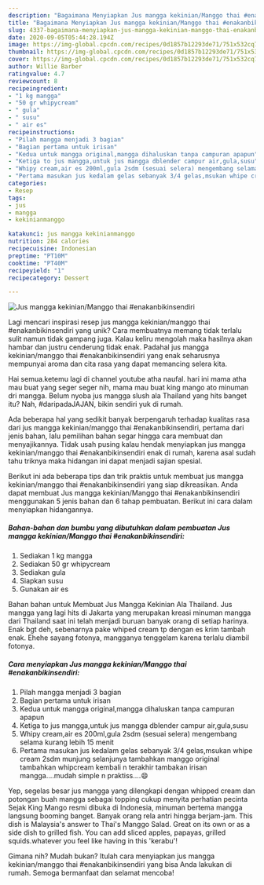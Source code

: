 ```yaml
---
description: "Bagaimana Menyiapkan Jus mangga kekinian/Manggo thai #enakanbikinsendiri yang Enak Banget"
title: "Bagaimana Menyiapkan Jus mangga kekinian/Manggo thai #enakanbikinsendiri yang Enak Banget"
slug: 4337-bagaimana-menyiapkan-jus-mangga-kekinian-manggo-thai-enakanbikinsendiri-yang-enak-banget
date: 2020-09-05T05:44:28.194Z
image: https://img-global.cpcdn.com/recipes/0d1857b12293de71/751x532cq70/jus-mangga-kekinianmanggo-thai-enakanbikinsendiri-foto-resep-utama.jpg
thumbnail: https://img-global.cpcdn.com/recipes/0d1857b12293de71/751x532cq70/jus-mangga-kekinianmanggo-thai-enakanbikinsendiri-foto-resep-utama.jpg
cover: https://img-global.cpcdn.com/recipes/0d1857b12293de71/751x532cq70/jus-mangga-kekinianmanggo-thai-enakanbikinsendiri-foto-resep-utama.jpg
author: Willie Barber
ratingvalue: 4.7
reviewcount: 8
recipeingredient:
- "1 kg mangga"
- "50 gr whipycream"
- " gula"
- " susu"
- " air es"
recipeinstructions:
- "Pilah mangga menjadi 3 bagian"
- "Bagian pertama untuk irisan"
- "Kedua untuk mangga original,mangga dihaluskan tanpa campuran apapun"
- "Ketiga to jus mangga,untuk jus mangga dblender campur air,gula,susu"
- "Whipy cream,air es 200ml,gula 2sdm (sesuai selera) mengembang selama kurang lebih 15 menit"
- "Pertama masukan jus kedalam gelas sebanyak 3/4 gelas,msukan whipe cream 2sdm munjung selanjunya tambahkan manggo original tambahkan whipcream kembali n terakhir tambakan irisan mangga....mudah simple n praktiss....😄"
categories:
- Resep
tags:
- jus
- mangga
- kekinianmanggo

katakunci: jus mangga kekinianmanggo 
nutrition: 284 calories
recipecuisine: Indonesian
preptime: "PT10M"
cooktime: "PT40M"
recipeyield: "1"
recipecategory: Dessert

---
```



![Jus mangga kekinian/Manggo thai #enakanbikinsendiri](https://img-global.cpcdn.com/recipes/0d1857b12293de71/751x532cq70/jus-mangga-kekinianmanggo-thai-enakanbikinsendiri-foto-resep-utama.jpg)

Lagi mencari inspirasi resep jus mangga kekinian/manggo thai #enakanbikinsendiri yang unik? Cara membuatnya memang tidak terlalu sulit namun tidak gampang juga. Kalau keliru mengolah maka hasilnya akan hambar dan justru cenderung tidak enak. Padahal jus mangga kekinian/manggo thai #enakanbikinsendiri yang enak seharusnya mempunyai aroma dan cita rasa yang dapat memancing selera kita.

Hai semua.ketemu lagi di channel youtube atha naufal. hari ini mama atha mau buat yang seger seger nih, mama mau buat king mango ato minuman dri mangga. Belum nyoba jus mangga slush ala Thailand yang hits banget itu? Nah, #daripadaJAJAN, bikin sendiri yuk di rumah.

Ada beberapa hal yang sedikit banyak berpengaruh terhadap kualitas rasa dari jus mangga kekinian/manggo thai #enakanbikinsendiri, pertama dari jenis bahan, lalu pemilihan bahan segar hingga cara membuat dan menyajikannya. Tidak usah pusing kalau hendak menyiapkan jus mangga kekinian/manggo thai #enakanbikinsendiri enak di rumah, karena asal sudah tahu triknya maka hidangan ini dapat menjadi sajian spesial.


Berikut ini ada beberapa tips dan trik praktis untuk membuat jus mangga kekinian/manggo thai #enakanbikinsendiri yang siap dikreasikan. Anda dapat membuat Jus mangga kekinian/Manggo thai #enakanbikinsendiri menggunakan 5 jenis bahan dan 6 tahap pembuatan. Berikut ini cara dalam menyiapkan hidangannya.

<!--inarticleads1-->

##### Bahan-bahan dan bumbu yang dibutuhkan dalam pembuatan Jus mangga kekinian/Manggo thai #enakanbikinsendiri:

1. Sediakan 1 kg mangga
1. Sediakan 50 gr whipycream
1. Sediakan  gula
1. Siapkan  susu
1. Gunakan  air es


Bahan bahan untuk Membuat Jus Mangga Kekinian Ala Thailand. Jus mangga yang lagi hits di Jakarta yang merupakan kreasi minuman mangga dari Thailand saat ini telah menjadi buruan banyak orang di setiap harinya. Enak bgt deh, sebenarnya pake whiped cream tp dengan es krim tambah enak. Ehehe sayang fotonya, mangganya tenggelam karena terlalu diambil fotonya. 

<!--inarticleads2-->

##### Cara menyiapkan Jus mangga kekinian/Manggo thai #enakanbikinsendiri:

1. Pilah mangga menjadi 3 bagian
1. Bagian pertama untuk irisan
1. Kedua untuk mangga original,mangga dihaluskan tanpa campuran apapun
1. Ketiga to jus mangga,untuk jus mangga dblender campur air,gula,susu
1. Whipy cream,air es 200ml,gula 2sdm (sesuai selera) mengembang selama kurang lebih 15 menit
1. Pertama masukan jus kedalam gelas sebanyak 3/4 gelas,msukan whipe cream 2sdm munjung selanjunya tambahkan manggo original tambahkan whipcream kembali n terakhir tambakan irisan mangga....mudah simple n praktiss....😄


Yep, segelas besar jus mangga yang dilengkapi dengan whipped cream dan potongan buah mangga sebagai topping cukup menyita perhatian pecinta Sejak King Mango resmi dibuka di Indonesia, minuman bertema mangga langsung booming banget. Banyak orang rela antri hingga berjam-jam. This dish is Malaysia&#39;s answer to Thai&#39;s Manggo Salad. Great on its own or as a side dish to grilled fish. You can add sliced apples, papayas, grilled squids.whatever you feel like having in this &#39;kerabu&#39;! 

Gimana nih? Mudah bukan? Itulah cara menyiapkan jus mangga kekinian/manggo thai #enakanbikinsendiri yang bisa Anda lakukan di rumah. Semoga bermanfaat dan selamat mencoba!

